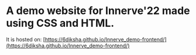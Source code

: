 # A demo website for Innerve'22 made using CSS and HTML. 
It is hosted on: [https://6diksha.github.io/Innerve_demo-frontend/](https://6diksha.github.io/Innerve_demo-frontend/)
